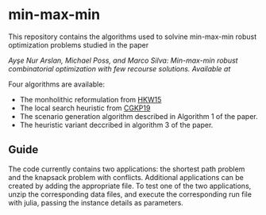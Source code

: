 # min-max-min

This repository contains the algorithms used to solvine min-max-min robust optimization problems studied in the paper

*Ayşe Nur Arslan, Michael Poss, and Marco Silva: Min-max-min robust combinatorial optimization with few recourse solutions. Available at*

Four algorithms are available:
* The monholithic reformulation from [HKW15](https://doi.org/10.1287/opre.2015.1392 "K-Adaptability in Two-Stage Robust Binary Programming")
* The local search heuristic from [CGKP19](https://doi.org/10.1016/j.ejor.2019.05.045 "Faster algorithms for min-max-min robustness for combinatorial problems with budgeted uncertainty")
* The scenario generation algorithm described in Algorithm 1 of the paper.
* The heuristic variant deccribed in algorithm 3 of the paper.

## Guide

The code currently contains two applications: the shortest path problem and the knapsack problem with conflicts. Additional applications can be created by adding the appropriate file. To test one of the two applications, unzip the corresponding data files, and execute the corresponding run file with julia, passing the instance details as parameters.
